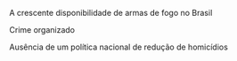 A crescente disponibilidade de armas de fogo no Brasil

Crime organizado

Ausência de um política nacional de redução de homicídios